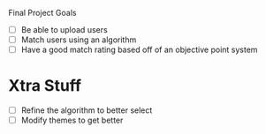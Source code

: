 Final Project Goals
- [ ] Be able to upload users
- [ ] Match users using an algorithm
- [ ] Have a good match rating based off of an objective point system

# Xtra Stuff
- [ ] Refine the algorithm to better select
- [ ] Modify themes to get better
